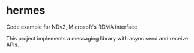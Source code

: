 # hermes
Code example for NDv2, Microsoft's RDMA interface

This project implements a messaging library with async send and receive APIs.

